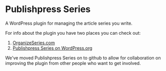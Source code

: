 Publishpress Series
===============

A WordPress plugin for managing the article series you write.

For info about the plugin you have two places you can check out:

1. [OrganizeSeries.com](http://organizeseries.com)
2. [Publishpress Series on WordPress.org](http://wordpress.org/extend/plugins/organize-series)


We've moved Publishpress Series on to github to allow for collaboration on improving the plugin from other people who want to get involved.